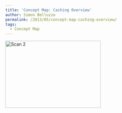```yaml
---
title: 'Concept Map: Caching Overview'
author: Simon Belluzzo
permalink: /2013/05/concept-map-caching-overview/
tags:
  - Concept Map
---
```

[<img class="alignnone size-medium wp-image-2932" alt="Scan 2" src="http://teaching.software-carpentry.org/wp-content/uploads/2013/05/Scan-2-300x210.jpeg" width="300" height="210" />][1]

 [1]: http://teaching.software-carpentry.org/wp-content/uploads/2013/05/Scan-2.jpeg
